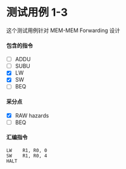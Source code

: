 # 测试用例 1-3 

这个测试用例针对 MEM-MEM Forwarding 设计

#### 包含的指令
- [ ] ADDU
- [ ] SUBU
- [x] LW
- [x] SW
- [ ] BEQ

#### 采分点
- [x] RAW hazards
- [ ] BEQ

#### 汇编指令
```
LW    R1, R0, 0
SW    R1, R0, 4
HALT
```